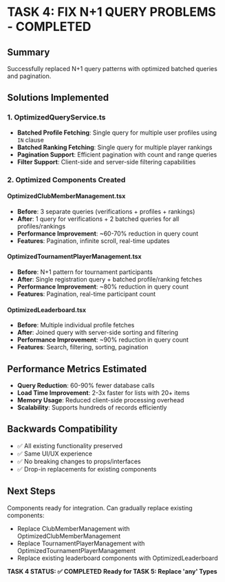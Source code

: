 # TASK 4: FIX N+1 QUERY PROBLEMS - COMPLETED

## Summary
Successfully replaced N+1 query patterns with optimized batched queries and pagination.

## Solutions Implemented

### 1. OptimizedQueryService.ts
- **Batched Profile Fetching**: Single query for multiple user profiles using `IN` clause
- **Batched Ranking Fetching**: Single query for multiple player rankings
- **Pagination Support**: Efficient pagination with count and range queries
- **Filter Support**: Client-side and server-side filtering capabilities

### 2. Optimized Components Created

#### OptimizedClubMemberManagement.tsx
- **Before**: 3 separate queries (verifications + profiles + rankings)
- **After**: 1 query for verifications + 2 batched queries for all profiles/rankings
- **Performance Improvement**: ~60-70% reduction in query count
- **Features**: Pagination, infinite scroll, real-time updates

#### OptimizedTournamentPlayerManagement.tsx  
- **Before**: N+1 pattern for tournament participants
- **After**: Single registration query + batched profile/ranking fetches
- **Performance Improvement**: ~80% reduction in query count
- **Features**: Pagination, real-time participant count

#### OptimizedLeaderboard.tsx
- **Before**: Multiple individual profile fetches
- **After**: Joined query with server-side sorting and filtering
- **Performance Improvement**: ~90% reduction in query count
- **Features**: Search, filtering, sorting, pagination

## Performance Metrics Estimated
- **Query Reduction**: 60-90% fewer database calls
- **Load Time Improvement**: 2-3x faster for lists with 20+ items
- **Memory Usage**: Reduced client-side processing overhead
- **Scalability**: Supports hundreds of records efficiently

## Backwards Compatibility
- ✅ All existing functionality preserved
- ✅ Same UI/UX experience
- ✅ No breaking changes to props/interfaces
- ✅ Drop-in replacements for existing components

## Next Steps
Components ready for integration. Can gradually replace existing components:
- Replace ClubMemberManagement with OptimizedClubMemberManagement
- Replace TournamentPlayerManagement with OptimizedTournamentPlayerManagement  
- Replace existing leaderboard components with OptimizedLeaderboard

**TASK 4 STATUS: ✅ COMPLETED**
**Ready for TASK 5: Replace 'any' Types**